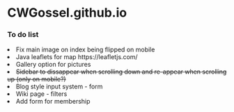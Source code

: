 # CWGossel.github.io
<h3>To do list</h3>
<li>Fix main image on index being flipped on mobile </li>
<li>Java leaflets for map https://leafletjs.com/</li>
<li>Gallery option for pictures</li>
<li><s>Sidebar to dissappear when scrolling down and re-appear when scrolling up (only on mobile?)</s></li>
<li>Blog style input system - form</li>
<li>Wiki page - filters</li>
<li>Add form for membership</li>
